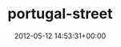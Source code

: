 ---
title:		"portugal-street"
type:		"photos"
mediatype:		"upload"
description:		"TBC"
date:		"2012-05-12 14:53:31+00:00"
album:		"city"
filename:		"portugal-street.md"
series:		""
cl_public_id:		"city/portugal-street"
cl_version:		1497000380
format:		"tiff"
bytes:		5465516
width:		2174
height:		1440
colours:
- "#BABCCA"
- "#84756F"
- "#301E1B"
- "#B7A9A3"
- "#7A7C8A"
- "#786053"
- "#BCB5BA"
- "#3E3434"
- "#343037"
- "#515C76"
- "#847C82"
exposure_mode:		"Auto"
program:		"Aperture-priority AE"
aperture:		"7.1"
focal_length:		"35.0 mm"
iso:		"100"
shutter_speed:		"1/250"
metering:		"Multi-segment"
flash:		"Off, Did not fire"
white_balance:		"Custom"
colour_temp:		"4250"
has_crop:		"false"
orientation:		"Horizontal (normal)"
camera_model:		"NIKON D7000"
lens_info:		"35mm f/1.8"
artist:		"Matt Finucane"
x_resolution:		"300"
y_resolution:		"300"
---